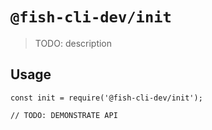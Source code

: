 # `@fish-cli-dev/init`

> TODO: description

## Usage

```
const init = require('@fish-cli-dev/init');

// TODO: DEMONSTRATE API
```
